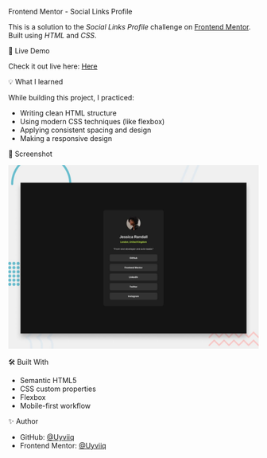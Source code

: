 Frontend Mentor - Social Links Profile

This is a solution to the *Social Links Profile* challenge on [Frontend Mentor](https://www.frontendmentor.io). Built using *HTML* and *CSS*.

🔗 Live Demo

Check it out live here: [Here](https://uyviiq.github.io/frontendmentor-social-links/)

💡 What I learned

While building this project, I practiced:
- Writing clean HTML structure
- Using modern CSS techniques (like flexbox)
- Applying consistent spacing and design
- Making a responsive design

📸 Screenshot

![Screenshot](./preview.jpg)

🛠 Built With

- Semantic HTML5
- CSS custom properties
- Flexbox
- Mobile-first workflow

✨ Author

- GitHub: [@Uyviiq](https://github.com/Uyviiq)
- Frontend Mentor: [@Uyviiq](https://www.frontendmentor.io/profile/Uyviiq)